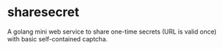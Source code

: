 # sharesecret
A golang mini web service to share one-time secrets (URL is valid once) with basic self-contained captcha.
